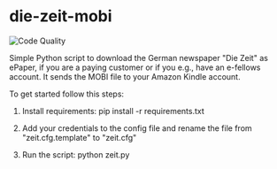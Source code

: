 die-zeit-mobi
========
![Code Quality](http://www.quantifiedcode.com/project/3567fc6a22ad4e0f8b8813cf040d65e6/badge.svg)

Simple Python script to download the German newspaper "Die Zeit" as ePaper, if you are a paying customer or if you e.g., have an e-fellows account. It sends the MOBI file to your Amazon Kindle account.

To get started follow this steps:

1. Install requirements: pip install -r requirements.txt

2. Add your credentials to the config file and rename the file from "zeit.cfg.template" to "zeit.cfg"

3. Run the script: python zeit.py

